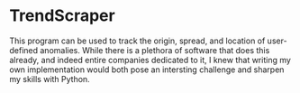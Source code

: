 # TrendScraper
This program can be used to track the origin, spread, and location of user-defined anomalies. While there is a plethora of software that does this already, and indeed entire companies dedicated to it, I knew that writing my own implementation would both pose an intersting challenge and sharpen my skills with Python.
